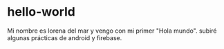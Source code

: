 # hello-world
Mi nombre es lorena del mar y vengo con mi primer "Hola mundo".
subiré algunas prácticas de android y firebase.
